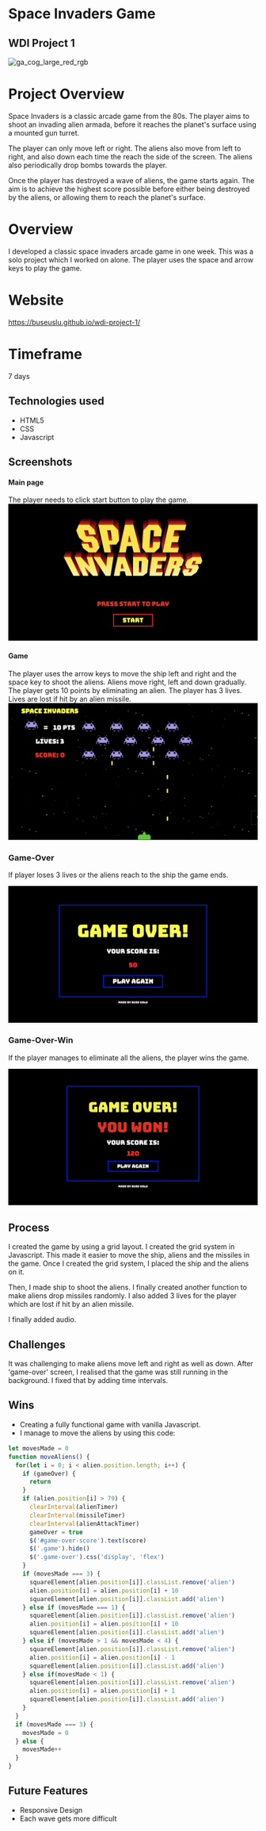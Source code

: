 # Space Invaders Game
## WDI Project 1

![ga_cog_large_red_rgb](https://cloud.githubusercontent.com/assets/40461/8183776/469f976e-1432-11e5-8199-6ac91363302b.png)

# Project Overview
Space Invaders is a classic arcade game from the 80s. The player aims to shoot an invading alien armada, before it reaches the planet's surface using a mounted gun turret.

The player can only move left or right. The aliens also move from left to right, and also down each time the reach the side of the screen. The aliens also periodically drop bombs towards the player.

Once the player has destroyed a wave of aliens, the game starts again. The aim is to achieve the highest score possible before either being destroyed by the aliens, or allowing them to reach the planet's surface.

# Overview
I developed a classic space invaders arcade game in one week. This was a solo project which I worked on alone. The player uses the space and arrow keys to play the game.

# Website
https://buseuslu.github.io/wdi-project-1/

# Timeframe
7 days

## Technologies used
* HTML5
* CSS
* Javascript

## Screenshots
#### Main page
The player needs to click start button to play the game.
![](screenshots/screenshot-main.png)

#### Game
The player uses the arrow keys to move the ship left and right and the space key to shoot the aliens. Aliens move right, left and down gradually. The player gets 10 points by eliminating an alien. The player has 3 lives. Lives are lost if hit by an alien missile.
![](screenshots/screenshot-game.png)

### Game-Over
If player loses 3 lives or the aliens reach to the ship the game ends.

![](screenshots/screenshot-gameover.png)

### Game-Over-Win
If the player manages to eliminate all the aliens, the player wins the game.

![](screenshots/screenshot-gameover-win.png)

## Process
I created the game by using a grid layout. I created the grid system in Javascript. This made it easier to move the ship, aliens and the missiles in the game. Once I created the grid system, I placed the ship and the aliens on it.

Then, I made ship to shoot the aliens. I finally created another function to make aliens drop missiles randomly. I also added 3 lives for the player which are lost if hit by an alien missile.

I finally added audio.

## Challenges
It was challenging to make aliens move left and right as well as down. After 'game-over' screen, I realised that the game was still running in the background. I fixed that by adding time intervals.

## Wins
* Creating a fully functional game with vanilla Javascript.
* I manage to move the aliens by using this code:
```javascript
let movesMade = 0
function moveAliens() {
  for(let i = 0; i < alien.position.length; i++) {
    if (gameOver) {
      return
    }
    if (alien.position[i] > 79) {
      clearInterval(alienTimer)
      clearInterval(missileTimer)
      clearInterval(alienAttackTimer)
      gameOver = true
      $('#game-over-score').text(score)
      $('.game').hide()
      $('.game-over').css('display', 'flex')
    }
    if (movesMade === 3) {
      squareElement[alien.position[i]].classList.remove('alien')
      alien.position[i] = alien.position[i] + 10
      squareElement[alien.position[i]].classList.add('alien')
    } else if (movesMade === 1) {
      squareElement[alien.position[i]].classList.remove('alien')
      alien.position[i] = alien.position[i] + 10
      squareElement[alien.position[i]].classList.add('alien')
    } else if (movesMade > 1 && movesMade < 4) {
      squareElement[alien.position[i]].classList.remove('alien')
      alien.position[i] = alien.position[i] - 1
      squareElement[alien.position[i]].classList.add('alien')
    } else if(movesMade < 1) {
      squareElement[alien.position[i]].classList.remove('alien')
      alien.position[i] = alien.position[i] + 1
      squareElement[alien.position[i]].classList.add('alien')
    }
  }
  if (movesMade === 3) {
    movesMade = 0
  } else {
    movesMade++
  }
}
```
## Future Features
* Responsive Design
* Each wave gets more difficult
